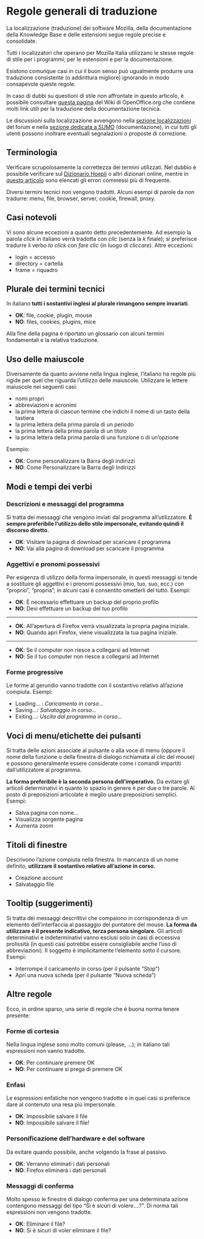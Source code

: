 # Regole generali di traduzione

La localizzazione (traduzione) dei software Mozilla, della documentazione della Knowledge Base e delle estensioni segue regole precise e consolidate.

Tutti i localizzatori che operano per Mozilla Italia utilizzano le stesse regole di stile per i programmi, per le estensioni e per la documentazione.

Esistono comunque casi in cui il buon senso può ugualmente produrre una traduzione consistente (o addirittura migliore) ignorando in modo consapevole queste regole.

In caso di dubbi su questioni di stile non affrontate in questo articolo, è possibile consultare [questa pagina](http://wiki.services.openoffice.org/wiki/IT/StyleGuides) del Wiki di OpenOffice.org che contiene molti link utili per la traduzione della documentazione tecnica.

Le discussioni sulla localizzazione avvengono nella [sezione localizzazioni](http://forum.mozillaitalia.org/viewforum.php?f=8) del forum e nella [sezione dedicata a SUMO](http://forum.mozillaitalia.org/index.php?board=25.0) (documentazione), in cui tutti gli utenti possono inoltrare eventuali segnalazioni o proposte di correzione.

## Terminologia

Verificare scrupolosamente la correttezza dei termini utilizzati. Nel dubbio è possibile verificare sul [Dizionario Hoepli](http://dizionari.hoepli.it/Dizionario_Italiano.aspx?idD=1) o altri dizionari online, mentre in [questo articolo](https://www.mozillaitalia.org/home/2004/10/22/piccola-guida-grammaticale/) sono elencati gli errori commessi più di frequente.

Diversi termini tecnici non vengono tradotti. Alcuni esempi di parole da non tradurre: menu, file, browser, server, cookie, firewall, proxy.

## Casi notevoli

Vi sono alcune eccezioni a quanto detto precedentemente. Ad esempio la parola *click* in italiano verrà tradotta con *clic* (senza la *k* finale); si preferisce tradurre il verbo *to click* con *fare clic* (in luogo di *cliccare*). Altre eccezioni:

- login = accesso
- directory = cartella
- frame = riquadro

## Plurale dei termini tecnici

In italiano **tutti i sostantivi inglesi al plurale rimangono sempre invariati**.

- **OK**: file, cookie, plugin, mouse
- **NO**: files, cookies, plugins, mice

Alla fine della pagina è riportato un glossario con alcuni termini fondamentali e la relativa traduzione.

## Uso delle maiuscole

Diversamente da quanto avviene nella lingua inglese, l’italiano ha regole più rigide per quel che riguarda l’utilizzo delle maiuscole. Utilizzare le lettere maiuscole nei seguenti casi:

- nomi propri
- abbreviazioni e acronimi
- la prima lettera di ciascun termine che indichi il nome di un tasto della tastiera
- la prima lettera della prima parola di un periodo
- la prima lettera della prima parola di un titolo
- la prima lettera della prima parola di una funzione o di un’opzione

Esempio:
- **OK**: Come personalizzare la Barra degli indirizzi
- **NO**: Come Personalizzare la Barra degli Indirizzi

## Modi e tempi dei verbi

### Descrizioni e messaggi del programma

Si tratta dei messaggi che vengono inviati dal programma all’utilizzatore. **È sempre preferibile l’utilizzo dello stile impersonale, evitando quindi il discorso diretto.**

- **OK**: Visitare la pagina di download per scaricare il programma
- **NO**: Vai alla pagina di download per scaricare il programma

### Aggettivi e pronomi possessivi

Per esigenza di utilizzo della forma impersonale, in questi messaggi si tende a sostituire gli aggettivi e i pronomi possessivi (mio, tuo, suo, ecc.) con “proprio”, “propria”; in alcuni casi è consentito ometterli del tutto. Esempi:

- **OK**: È necessario effettuare un backup del proprio profilo
- **NO**: Devi effettuare un backup del tuo profilo
---
- **OK**: All’apertura di Firefox verrà visualizzata la propria pagina iniziale.
- **NO**: Quando apri Firefox, viene visualizzata la tua pagina iniziale.
---
- **OK**: Se il computer non riesce a collegarsi ad Internet
- **NO**: Se il tuo computer non riesce a collegarsi ad Internet

### Forme progressive

Le forme al gerundio vanno tradotte con il sostantivo relativo all’azione compiuta. Esempi:

- Loading… : *Caricamento in corso…*
- Saving…: *Salvataggio in corso…*
- Exiting…*: Uscita dal programma in corso…*

## Voci di menu/etichette dei pulsanti

Si tratta delle azioni associate al pulsante o alla voce di menu (oppure il nome della funzione o della finestra di dialogo richiamata al clic del mouse) e possono generalmente essere considerate come i comandi impartiti dall’utilizzatore al programma.

**La forma preferibile è la seconda persona dell’imperativo.** Da evitare gli articoli determinativi in quanto lo spazio in genere è per due o tre parole. Al posto di preposizioni articolate è meglio usare preposizioni semplici. Esempi:

- Salva pagina con nome…
- Visualizza sorgente pagina
- Aumenta zoom

## Titoli di finestre

Descrivono l’azione compiuta nella finestra. In mancanza di un nome definito, **utilizzare il sostantivo relativo all’azione in corso.**

- Creazione account
- Salvataggio file

## Tooltip (suggerimenti)

Si tratta dei messaggi descrittivi che compaiono in corrispondenza di un elemento dell’interfaccia al passaggio del puntatore del mouse. **La forma da utilizzare è il presente indicativo, terza persona singolare.** Gli articoli determinativi e indeterminativi vanno esclusi solo in casi di eccessiva prolissità (in questi casi potrebbe essere consigliabile anche l’uso di abbreviazioni). Il soggetto è implicitamente l’elemento sotto il cursore. Esempi:

- Interrompe il caricamento in corso (per il pulsante “Stop”)
- Apri una nuova scheda (per il pulsante “Nuova scheda”)

## Altre regole

Ecco, in ordine sparso, una serie di regole che è buona norma tenere presente:

### Forme di cortesia

Nella lingua inglese sono molto comuni (please, …); in italiano tali espressioni non vanno tradotte.

- **OK**: Per continuare premere OK
- **NO**: Per continuare si prega di premere OK

### Enfasi

Le espressioni enfatiche non vengono tradotte e in quei casi si preferisce dare al contenuto una resa più impersonale.

- **OK**: Impossibile salvare il file
- **NO**: Impossibile salvare il file!

### Personificazione dell’hardware e del software

Da evitare quando possibile, anche volgendo la frase al passivo.

- **OK**: Verranno eliminati i dati personali
- **NO**: Firefox eliminerà i dati personali

### Messaggi di conferma

Molto spesso le finestre di dialogo conferma per una determinata azione contengono messaggi del tipo “Si è sicuri di volere….?”. Di norma tali espressioni non vengono tradotte.

- **OK**: Eliminare il file?
- **NO**: Si è sicuri di voler eliminare il file?
